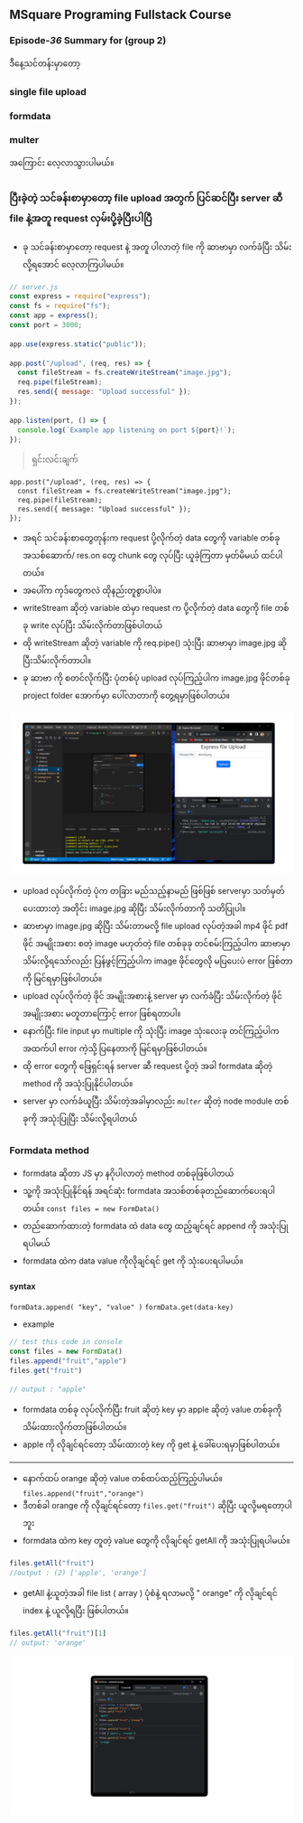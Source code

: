 ## MSquare Programing Fullstack Course
### Episode-*36* Summary for (group 2) 

ဒီနေ့သင်တန်းမှာတော့ <br>
### single file upload
### formdata
### multer
အကြောင်း လေ့လာသွားပါမယ်။
##
### ပြီးခဲ့တဲ့ သင်ခန်းစာမှာတော့ file upload အတွက် ပြင်ဆင်ပြီး server ဆီ file နဲ့အတူ request လှမ်းပို့ခဲ့ပြီးပါပြီ
- ခု သင်ခန်းစာမှာတော့ request နဲ့ အတူ ပါလာတဲ့ file ကို ဆာဗာမှာ လက်ခံပြီး သိမ်းလို့ရအောင် လေ့လာကြပါမယ်။
```js
// server.js
const express = require("express");
const fs = require("fs");
const app = express();
const port = 3000;

app.use(express.static("public"));

app.post("/upload", (req, res) => {
  const fileStream = fs.createWriteStream("image.jpg");
  req.pipe(fileStream);
  res.send({ message: "Upload successful" });
});

app.listen(port, () => {
  console.log(`Example app listening on port ${port}!`);
});
```
> ရှင်းလင်းချက်

    app.post("/upload", (req, res) => {
      const fileStream = fs.createWriteStream("image.jpg");
      req.pipe(fileStream);
      res.send({ message: "Upload successful" });
    });
- အရင် သင်ခန်းစာတွေတုန်းက request ပို့လိုက်တဲ့ data တွေကို variable တစ်ခု အသစ်ဆောက်/ res.on တွေ chunk တွေ လုပ်ပြီး ယူခဲ့ကြတာ မှတ်မိမယ် ထင်ပါတယ်။
- အပေါ်က ကုဒ်တွေကလဲ ထိုနည်းတူစွာပါပဲ။
- writeStream ဆိုတဲ့ variable ထဲမှာ request က ပို့လိုက်တဲ့ data တွေကို file တစ်ခု write လုပ်ပြီး သိမ်းလိုက်တာဖြစ်ပါတယ်
- ထို writeStream ဆိုတဲ့ variable ကို req.pipe() သုံးပြီး ဆာဗာမှာ image.jpg ဆိုပြီးသိမ်းလိုက်တာပါ။
- ခု ဆာဗာ ကို စတင်လိုက်ပြီး ပုံတစ်ပုံ upload လုပ်ကြည့်ပါက image.jpg  ဖိုင်တစ်ခု project folder အောက်မှာ ပေါ်လာတာကို တွေ့ရမှာဖြစ်ပါတယ်။

![enter image description here](https://raw.githubusercontent.com/Aungmyanmar32/Msquare-M3-Summary/main/ep3621.png)
- upload လုပ်လိုက်တဲ့ ပုံက တခြား မည်သည့်နာမည် ဖြစ်ဖြစ် serverမှာ သတ်မှတ်ပေးထားတဲ့ အတိုင်း image.jpg ဆိုပြီး သိမ်းလိုက်တာကို သတိပြုပါ။
- ဆာဗာမှာ image.jpg ဆိုပြီး သိမ်းတာမလို့ file upload လုပ်တဲ့အခါ mp4 ဖိုင် pdf ဖိုင် အမျိုးအစား စတဲ့ image မဟုတ်တဲ့ file တစ်ခုခု တင်စမ်းကြည့်ပါက ဆာဗာမှာ သိမ်းလို့ရသော်လည်း ပြန်ဖွင့်ကြည့်ပါက image ဖိုင်တွေလို မပြပေးပဲ error  ဖြစ်တာကို မြင်ရမှာဖြစ်ပါတယ်။ 
- upload လုပ်လိုက်တဲ့ ဖိုင် အမျိုးအစားနဲ့ server မှာ လက်ခံပြီး သိမ်းလိုက်တဲ့ ဖိုင်အမျိုးအစား မတူတာကြောင့် error ဖြစ်ရတာပါ။
- နောက်ပြီး file input  မှာ multiple ကို သုံးပြီး image သုံးလေးခု တင်ကြည့်ပါက အထက်ပါ error ကဲ့သို့ ပြနေတာကို မြင်ရမှာဖြစ်ပါတယ်။
- ထို error တွေကို ဖြေရှင်းရန် server ဆီ request ပို့တဲ့ အခါ formdata ဆိုတဲ့ method ကို အသုံးပြုနိုင်ပါတယ်။
- server မှာ လက်ခံယူပြီး သိမ်းတဲ့အခါမှာလည်း *`multer`* ဆိုတဲ့ node module တစ်ခုကို အသုံးပြုပြီး သိမ်းလို့ရပါတယ်
##
### Formdata method
- formdata ဆိုတာ JS မှာ နဂိုပါလာတဲ့ method တစ်ခုဖြစ်ပါတယ်
- သူ့ကို အသုံးပြုနိုင်ရန် အရင်ဆုံး formdata အသစ်တစ်ခုတည်ဆောက်ပေးရပါတယ်။
`const files = new FormData()`
- တည်ဆောက်ထားတဲ့ formdata ထဲ data တွေ ထည့်ချင်ရင် append ကို အသုံးပြုရပါမယ်
- formdata   ထဲက data value ကိုလိုချင်ရင်  get ကို သုံးပေးရပါမယ်။
#### syntax
`formData.append( "key", "value" )`
`formData.get(data-key)`
- example
```js
// test this code in console
const files = new FormData()
files.append("fruit","apple")
files.get("fruit")

// output : "apple"
```
- formdata  တစ်ခု လုပ်လိုက်ပြီး fruit ဆိုတဲ့ key မှာ apple ဆိုတဲ့ value တစ်ခုကို သိမ်းထားလိုက်တာဖြစ်ပါတယ်။
- apple ကို လိုချင်ရင်တော့ သိမ်းထားတဲ့ key ကို get နဲ့ ခေါ်ပေးရမှာဖြစ်ပါတယ်။
- --
- နောက်ထပ် orange ဆိုတဲ့ value တစ်ထပ်ထည့်ကြည့်ပါမယ်။
`files.append("fruit","orange")`
- ဒီတစ်ခါ orange ကို လိုချင်ရင်တော့ `files.get("fruit")` ဆိုပြီး ယူလို့မရတော့ပါဘူး
- formdata ထဲက key တူတဲ့ value တွေကို လိုချင်ရင် getAll ကို အသုံးပြုရပါမယ်။
```js
files.getAll("fruit")
//output : (2) ['apple', 'orange']
```
- getAll နဲ့ယူတဲ့အခါ  file list ( array ) ပုံစံနဲ့ ရလာမလို့ " orange" ကို လိုချင်ရင် index နဲ့ ယူလို့ရပြီး ဖြစ်ပါတယ်။
```js
files.getAll("fruit")[1]
// output: 'orange'
```
![enter image description here](https://raw.githubusercontent.com/Aungmyanmar32/Msquare-M3-Summary/main/ep3622.png)
